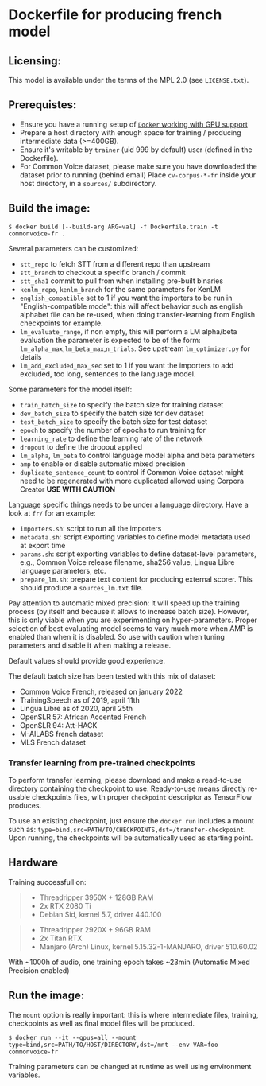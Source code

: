 # Dockerfile for producing french model

## Licensing:

This model is available under the terms of the MPL 2.0 (see `LICENSE.txt`).

## Prerequistes:

* Ensure you have a running setup of [`Docker` working with GPU support](https://docs.docker.com/config/containers/resource_constraints/#gpu)
* Prepare a host directory with enough space for training / producing intermediate data (>=400GB).
* Ensure it's writable by `trainer` (uid 999 by default) user (defined in the Dockerfile).
* For Common Voice dataset, please make sure you have downloaded the dataset prior to running (behind email)
  Place `cv-corpus-*-fr` inside your host directory, in a `sources/` subdirectory.

## Build the image:

```
$ docker build [--build-arg ARG=val] -f Dockerfile.train -t commonvoice-fr .
```

Several parameters can be customized:
 - `stt_repo` to fetch STT from a different repo than upstream
 - `stt_branch` to checkout a specific branch / commit
 - `stt_sha1` commit to pull from when installing pre-built binaries
 - `kenlm_repo`, `kenlm_branch` for the same parameters for KenLM
 - `english_compatible` set to 1 if you want the importers to be run in
    "English-compatible mode": this will affect behavior such as english
    alphabet file can be re-used, when doing transfer-learning from English
    checkpoints for example.
 - `lm_evaluate_range`, if non empty, this will perform a LM alpha/beta evaluation
    the parameter is expected to be of the form: `lm_alpha_max`,`lm_beta_max`,`n_trials`.
    See upstream `lm_optimizer.py` for details
 - `lm_add_excluded_max_sec` set to 1 if you want the importers to add excluded, too long, sentences to the language model.

Some parameters for the model itself:
 - `train_batch_size` to specify the batch size for training dataset
 - `dev_batch_size` to specify the batch size for dev dataset
 - `test_batch_size` to specify the batch size for test dataset
 - `epoch` to specify the number of epochs to run training for
 - `learning_rate` to define the learning rate of the network
 - `dropout` to define the dropout applied
 - `lm_alpha`, `lm_beta` to control language model alpha and beta parameters
 - `amp` to enable or disable automatic mixed precision
 - `duplicate_sentence_count` to control if Common Voice dataset might need
    to be regenerated with more duplicated allowed using Corpora Creator
    **USE WITH CAUTION**

Language specific things needs to be under a language directory. Have a look at `fr/` for an example:
 - `importers.sh`: script to run all the importers
 - `metadata.sh`: script exporting variables to define model metadata used at export time
 - `params.sh`: script exporting variables to define dataset-level parameters, e.g.,
                Common Voice release filename, sha256 value, Lingua Libre language
		parameters, etc.
 - `prepare_lm.sh`: prepare text content for producing external scorer. This
                    should produce a `sources_lm.txt` file.

Pay attention to automatic mixed precision: it will speed up the training
process (by itself and because it allows to increase batch size). However,
this is only viable when you are experimenting on hyper-parameters. Proper
selection of best evaluating model seems to vary much more when AMP is enabled
than when it is disabled. So use with caution when tuning parameters and
disable it when making a release.

Default values should provide good experience.

The default batch size has been tested with this mix of dataset:
 - Common Voice French, released on january 2022
 - TrainingSpeech as of 2019, april 11th
 - Lingua Libre as of 2020, april 25th
 - OpenSLR 57: African Accented French
 - OpenSLR 94: Att-HACK
 - M-AILABS french dataset
 - MLS French dataset

### Transfer learning from pre-trained checkpoints

To perform transfer learning, please download and make a read-to-use directory
containing the checkpoint to use. Ready-to-use means directly re-usable checkpoints
files, with proper `checkpoint` descriptor as TensorFlow produces.

To use an existing checkpoint, just ensure the `docker run` includes a mount such as:
`type=bind,src=PATH/TO/CHECKPOINTS,dst=/transfer-checkpoint`. Upon running, the checkpoints will be automatically used as starting point.

## Hardware

Training successfull on:

> - Threadripper 3950X + 128GB RAM
> - 2x RTX 2080 Ti
> - Debian Sid, kernel 5.7, driver 440.100

> - Threadripper 2920X + 96GB RAM
> - 2x Titan RTX
> - Manjaro (Arch) Linux, kernel 5.15.32-1-MANJARO, driver 510.60.02


With ~1000h of audio, one training epoch takes ~23min (Automatic Mixed Precision enabled)

## Run the image:

The `mount` option is really important: this is where intermediate files, training, checkpoints as
well as final model files will be produced.

```
$ docker run --it --gpus=all --mount type=bind,src=PATH/TO/HOST/DIRECTORY,dst=/mnt --env VAR=foo commonvoice-fr
```

Training parameters can be changed at runtime as well using environment variables.
